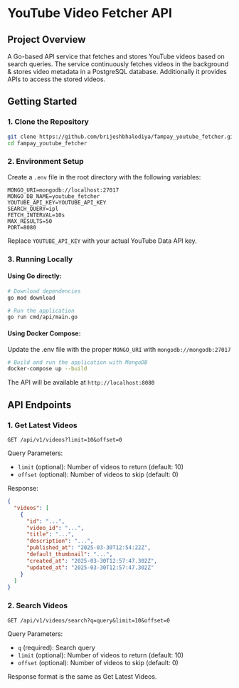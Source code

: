 # YouTube Video Fetcher API

## Project Overview

A Go-based API service that fetches and stores YouTube videos based on search queries. The service continuously fetches videos in the background & stores video metadata in a PostgreSQL database. Additionally it provides APIs to access the stored videos.

## Getting Started

### 1. Clone the Repository

```bash
git clone https://github.com/brijeshbhalodiya/fampay_youtube_fetcher.git
cd fampay_youtube_fetcher
```

### 2. Environment Setup

Create a `.env` file in the root directory with the following variables:

```env
MONGO_URI=mongodb://localhost:27017
MONGO_DB_NAME=youtube_fetcher
YOUTUBE_API_KEY=YOUTUBE_API_KEY
SEARCH_QUERY=ipl
FETCH_INTERVAL=10s
MAX_RESULTS=50
PORT=8080
```

Replace `YOUTUBE_API_KEY` with your actual YouTube Data API key.

### 3. Running Locally

#### Using Go directly:

```bash
# Download dependencies
go mod download

# Run the application
go run cmd/api/main.go
```

#### Using Docker Compose:

Update the .env file with the proper `MONGO_URI` with `mongodb://mongodb:27017`

```bash
# Build and run the application with MongoDB
docker-compose up --build
```

The API will be available at `http://localhost:8080`

## API Endpoints

### 1. Get Latest Videos

```http
GET /api/v1/videos?limit=10&offset=0
```

Query Parameters:

- `limit` (optional): Number of videos to return (default: 10)
- `offset` (optional): Number of videos to skip (default: 0)

Response:

```json
{
  "videos": [
    {
      "id": "...",
      "video_id": "...",
      "title": "...",
      "description": "...",
      "published_at": "2025-03-30T12:54:22Z",
      "default_thumbnail": "...",
      "created_at": "2025-03-30T12:57:47.302Z",
      "updated_at": "2025-03-30T12:57:47.302Z"
    }
  ]
}
```

### 2. Search Videos

```http
GET /api/v1/videos/search?q=query&limit=10&offset=0
```

Query Parameters:

- `q` (required): Search query
- `limit` (optional): Number of videos to return (default: 10)
- `offset` (optional): Number of videos to skip (default: 0)

Response format is the same as Get Latest Videos.
